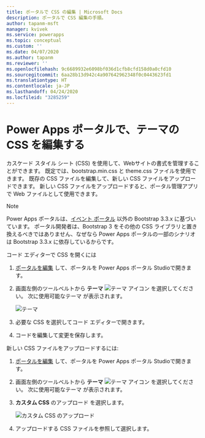 ```yaml
---
title: ポータルで CSS の編集 | Microsoft Docs
description: ポータルで CSS 編集の手順。
author: tapanm-msft
manager: kvivek
ms.service: powerapps
ms.topic: conceptual
ms.custom: ''
ms.date: 04/07/2020
ms.author: tapanm
ms.reviewer: ''
ms.openlocfilehash: 9c6689932e6098bf036d1cfb8cfd158d0a0cfd10
ms.sourcegitcommit: 6aa28b13d942c4a907642962348f0c0443623fd1
ms.translationtype: HT
ms.contentlocale: ja-JP
ms.lasthandoff: 04/24/2020
ms.locfileid: "3285259"
---
```

# <a name="edit-css-for-themes-in-power-apps-portal"></a>Power Apps ポータルで、テーマの CSS を編集する

カスケード スタイル シート (CSS) を使用して、Webサイトの書式を管理することができます。 既定では、bootstrap.min.css と theme.css ファイルを使用できます。 既存の CSS ファイルを編集して、新しい CSS ファイルをアップロードできます。 新しい CSS ファイルをアップロードすると、ポータル管理アプリで Web ファイルとして使用できます。

> [!NOTE]
> Power Apps ポータルは、[イベント ポータル](https://docs.microsoft.com/dynamics365/marketing/developer/event-management-web-application) 以外の Bootstrap 3.3.x に基づいています。 ポータル開発者は、Bootstrap 3 をその他の CSS ライブラリと置き換えるべきではありません、なぜなら Power Apps ポータルの一部のシナリオは Bootstrap 3.3.x に依存しているからです。

コード エディターで CSS を開くには

1.  [ポータルを編集](manage-existing-portals.md#edit) して、ポータルを Power Apps ポータル Studioで開きます。  

2.  画面左側のツールベルトから **テーマ** ![テーマ アイコン](media/theme-icon.png "テーマ アイコン") を選択してください。 次に使用可能なテーマ が表示されます。  

    ![テーマ](./media/edit-css/themes.png)

3.  必要な CSS を選択してコード エディターで開きます。

4.  コードを編集して変更を保存します。

新しい CSS ファイルをアップロードするには:

1.  [ポータルを編集](manage-existing-portals.md#edit) して、ポータルを Power Apps ポータル Studioで開きます。  

2.  画面左側のツールベルトから **テーマ** ![テーマ アイコン](media/theme-icon.png "テーマ アイコン") を選択してください。 次に使用可能なテーマ が表示されます。  

3. **カスタム CSS** のアップロード を選択します。

    ![カスタム CSS のアップロード](./media/edit-css/upload-custom-css.png) 

4. アップロードする CSS ファイルを参照して選択します。


